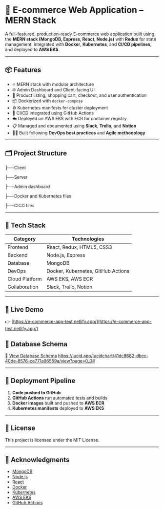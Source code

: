 # 🛒 E-commerce Web Application – MERN Stack

A full-featured, production-ready E-commerce web application built using the **MERN stack (MongoDB, Express, React, Node.js)** with **Redux** for state management, integrated with **Docker**, **Kubernetes**, and **CI/CD pipelines**, and deployed to **AWS EKS**.

---

## 📦 Features

- 🔥 MERN stack with modular architecture
- 🌐 Admin Dashboard and Client-facing UI
- 🧾 Product listing, shopping cart, checkout, and user authentication
- 📦 Dockerized with `docker-compose`
- ⚙️ Kubernetes manifests for cluster deployment
- 🚀 CI/CD integrated using GitHub Actions
- ☁️ Deployed on AWS EKS with ECR for container registry
- 📋 Managed and documented using **Slack**, **Trello**, and **Notion**
- 🧑‍💻 Built following **DevOps best practices** and **Agile methodology**

---

## 🗂️ Project Structure

├──Client

├──Server

├──Admin dashboard

├──Docker and Kubernetes files

├──CICD files


---

## 🔧 Tech Stack

| Category         | Technologies                                 |
|------------------|----------------------------------------------|
| Frontend         | React, Redux, HTML5, CSS3                    |
| Backend          | Node.js, Express                             |
| Database         | MongoDB                                      |
| DevOps           | Docker, Kubernetes, GitHub Actions           |
| Cloud Platform   | AWS EKS, AWS ECR                             |
| Collaboration    | Slack, Trello, Notion                        |

---

## 🔗 Live Demo

👉 [https://e-commerce-app-test.netlify.app/](https://e-commerce-app-test.netlify.app/)


## 📑 Database Schema

📄 [View Database Schema](#) <https://lucid.app/lucidchart/41dc8682-dbec-40de-8576-ce771a96559a/view?page=0_0#>

---

## 🚀 Deployment Pipeline

1. **Code pushed to GitHub**
2. **GitHub Actions** run automated tests and builds
3. **Docker images** built and pushed to **AWS ECR**
4. **Kubernetes manifests** deployed to **AWS EKS**

---

## 📄 License

This project is licensed under the MIT License.

---

## 🙌 Acknowledgments

- [MongoDB](https://www.mongodb.com/)
- [Node.js](https://nodejs.org/)
- [React](https://reactjs.org/)
- [Docker](https://www.docker.com/)
- [Kubernetes](https://kubernetes.io/)
- [AWS EKS](https://aws.amazon.com/eks/)
- [GitHub Actions](https://github.com/features/actions)



